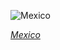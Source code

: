
![Mexico](https://www.gstatic.com/prettyearth/assets/full/2203.jpg)

*[Mexico](https://www.google.com/maps/@28.689689,-111.83802,16z/data=!3m1!1e3)*
